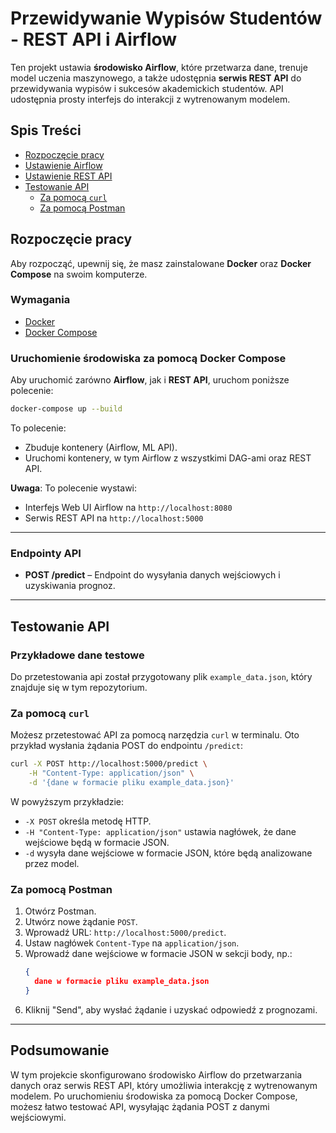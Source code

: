 # Przewidywanie Wypisów Studentów - REST API i Airflow

Ten projekt ustawia **środowisko Airflow**, które przetwarza dane, trenuje model uczenia maszynowego, a także udostępnia **serwis REST API** do przewidywania wypisów i sukcesów akademickich studentów. API udostępnia prosty interfejs do interakcji z wytrenowanym modelem.

## Spis Treści
- [Rozpoczęcie pracy](#rozpoczęcie-pracy)
- [Ustawienie Airflow](#ustawienie-airflow)
- [Ustawienie REST API](#ustawienie-rest-api)
- [Testowanie API](#testowanie-api)
  - [Za pomocą `curl`](#za-pomocą-curl)
  - [Za pomocą Postman](#za-pomocą-postman)

## Rozpoczęcie pracy

Aby rozpocząć, upewnij się, że masz zainstalowane **Docker** oraz **Docker Compose** na swoim komputerze.

### Wymagania
- [Docker](https://www.docker.com/get-started)
- [Docker Compose](https://docs.docker.com/compose/install/)

### Uruchomienie środowiska za pomocą Docker Compose
Aby uruchomić zarówno **Airflow**, jak i **REST API**, uruchom poniższe polecenie:
```bash
docker-compose up --build
```
To polecenie:
- Zbuduje kontenery (Airflow, ML API).
- Uruchomi kontenery, w tym Airflow z wszystkimi DAG-ami oraz REST API.

**Uwaga**: To polecenie wystawi:
- Interfejs Web UI Airflow na `http://localhost:8080`
- Serwis REST API na `http://localhost:5000`

---

### Endpointy API

- **POST /predict** – Endpoint do wysyłania danych wejściowych i uzyskiwania prognoz.

---

## Testowanie API

### Przykładowe dane testowe

Do przetestowania api został przygotowany plik `example_data.json`, który znajduje się w tym repozytorium.

### Za pomocą `curl`

Możesz przetestować API za pomocą narzędzia `curl` w terminalu. Oto przykład wysłania żądania POST do endpointu `/predict`:

```bash
curl -X POST http://localhost:5000/predict \
    -H "Content-Type: application/json" \
    -d '{dane w formacie pliku example_data.json}'
```

W powyższym przykładzie:
- `-X POST` określa metodę HTTP.
- `-H "Content-Type: application/json"` ustawia nagłówek, że dane wejściowe będą w formacie JSON.
- `-d` wysyła dane wejściowe w formacie JSON, które będą analizowane przez model.

### Za pomocą Postman

1. Otwórz Postman.
2. Utwórz nowe żądanie `POST`.
3. Wprowadź URL: `http://localhost:5000/predict`.
4. Ustaw nagłówek `Content-Type` na `application/json`.
5. Wprowadź dane wejściowe w formacie JSON w sekcji body, np.:
   ```json
   {
     dane w formacie pliku example_data.json
   }
   ```
6. Kliknij "Send", aby wysłać żądanie i uzyskać odpowiedź z prognozami.

---

## Podsumowanie

W tym projekcie skonfigurowano środowisko Airflow do przetwarzania danych oraz serwis REST API, który umożliwia interakcję z wytrenowanym modelem. Po uruchomieniu środowiska za pomocą Docker Compose, możesz łatwo testować API, wysyłając żądania POST z danymi wejściowymi.